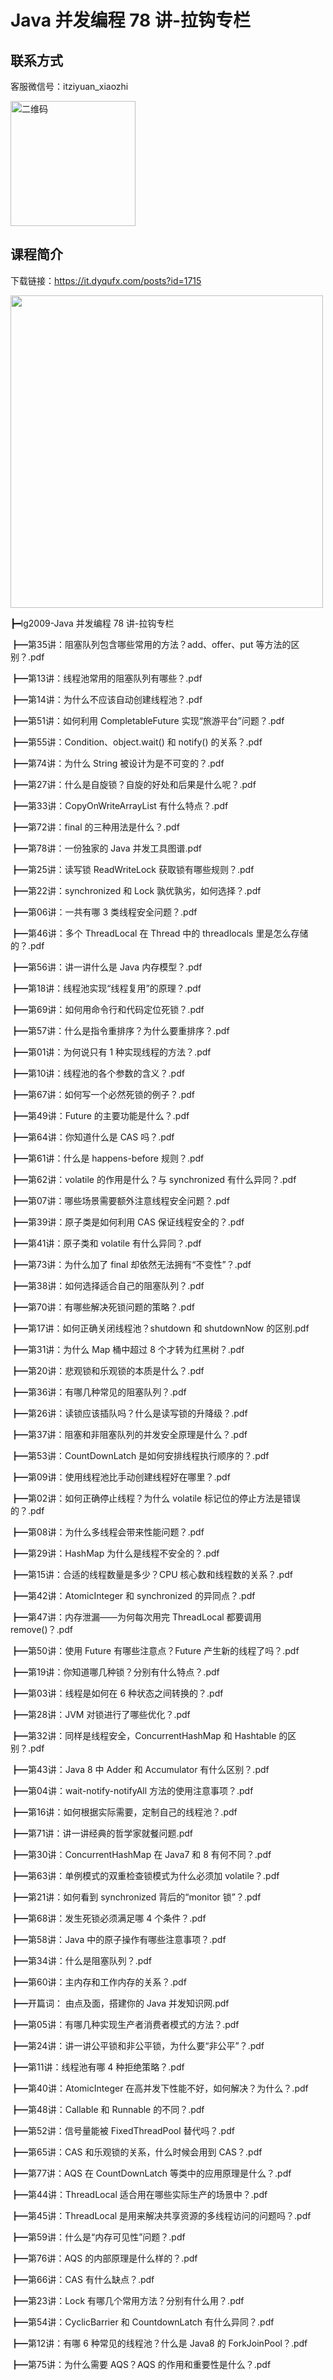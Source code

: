# Java 并发编程 78 讲-拉钩专栏

## 联系方式

客服微信号：itziyuan_xiaozhi

<img src="https://ziyuanyun.oss-cn-guangzhou.aliyuncs.com/common/20240614073449/666b82192834a.jpg" width="200" height="200" alt="二维码">

## 课程简介

下载链接：https://it.dyqufx.com/posts?id=1715

<img src="https://ziyuanyun.oss-cn-guangzhou.aliyuncs.com/yun/20240515183517/66448fe529c82.jpg" width="500" alt="">

  ┣━lg2009-Java 并发编程 78 讲-拉钩专栏

 ┣━第35讲：阻塞队列包含哪些常用的方法？add、offer、put 等方法的区别？.pdf

 ┣━第13讲：线程池常用的阻塞队列有哪些？.pdf

 ┣━第14讲：为什么不应该自动创建线程池？.pdf

 ┣━第51讲：如何利用 CompletableFuture 实现“旅游平台”问题？.pdf

 ┣━第55讲：Condition、object.wait() 和 notify() 的关系？.pdf

 ┣━第74讲：为什么 String 被设计为是不可变的？.pdf

 ┣━第27讲：什么是自旋锁？自旋的好处和后果是什么呢？.pdf

 ┣━第33讲：CopyOnWriteArrayList 有什么特点？.pdf

 ┣━第72讲：final 的三种用法是什么？.pdf

 ┣━第78讲：一份独家的 Java 并发工具图谱.pdf

 ┣━第25讲：读写锁 ReadWriteLock 获取锁有哪些规则？.pdf

 ┣━第22讲：synchronized 和 Lock 孰优孰劣，如何选择？.pdf

 ┣━第06讲：一共有哪 3 类线程安全问题？.pdf

 ┣━第46讲：多个 ThreadLocal 在 Thread 中的 threadlocals 里是怎么存储的？.pdf

 ┣━第56讲：讲一讲什么是 Java 内存模型？.pdf

 ┣━第18讲：线程池实现“线程复用”的原理？.pdf

 ┣━第69讲：如何用命令行和代码定位死锁？.pdf

 ┣━第57讲：什么是指令重排序？为什么要重排序？.pdf

 ┣━第01讲：为何说只有 1 种实现线程的方法？.pdf

 ┣━第10讲：线程池的各个参数的含义？.pdf

 ┣━第67讲：如何写一个必然死锁的例子？.pdf

 ┣━第49讲：Future 的主要功能是什么？.pdf

 ┣━第64讲：你知道什么是 CAS 吗？.pdf

 ┣━第61讲：什么是 happens-before 规则？.pdf

 ┣━第62讲：volatile 的作用是什么？与 synchronized 有什么异同？.pdf

 ┣━第07讲：哪些场景需要额外注意线程安全问题？.pdf

 ┣━第39讲：原子类是如何利用 CAS 保证线程安全的？.pdf

 ┣━第41讲：原子类和 volatile 有什么异同？.pdf

 ┣━第73讲：为什么加了 final 却依然无法拥有“不变性”？.pdf

 ┣━第38讲：如何选择适合自己的阻塞队列？.pdf

 ┣━第70讲：有哪些解决死锁问题的策略？.pdf

 ┣━第17讲：如何正确关闭线程池？shutdown 和 shutdownNow 的区别.pdf

 ┣━第31讲：为什么 Map 桶中超过 8 个才转为红黑树？.pdf

 ┣━第20讲：悲观锁和乐观锁的本质是什么？.pdf

 ┣━第36讲：有哪几种常见的阻塞队列？.pdf

 ┣━第26讲：读锁应该插队吗？什么是读写锁的升降级？.pdf

 ┣━第37讲：阻塞和非阻塞队列的并发安全原理是什么？.pdf

 ┣━第53讲：CountDownLatch 是如何安排线程执行顺序的？.pdf

 ┣━第09讲：使用线程池比手动创建线程好在哪里？.pdf

 ┣━第02讲：如何正确停止线程？为什么 volatile 标记位的停止方法是错误的？.pdf

 ┣━第08讲：为什么多线程会带来性能问题？.pdf

 ┣━第29讲：HashMap 为什么是线程不安全的？.pdf

 ┣━第15讲：合适的线程数量是多少？CPU 核心数和线程数的关系？.pdf

 ┣━第42讲：AtomicInteger 和 synchronized 的异同点？.pdf

 ┣━第47讲：内存泄漏——为何每次用完 ThreadLocal 都要调用 remove()？.pdf

 ┣━第50讲：使用 Future 有哪些注意点？Future 产生新的线程了吗？.pdf

 ┣━第19讲：你知道哪几种锁？分别有什么特点？.pdf

 ┣━第03讲：线程是如何在 6 种状态之间转换的？.pdf

 ┣━第28讲：JVM 对锁进行了哪些优化？.pdf

 ┣━第32讲：同样是线程安全，ConcurrentHashMap 和 Hashtable 的区别？.pdf

 ┣━第43讲：Java 8 中 Adder 和 Accumulator 有什么区别？.pdf

 ┣━第04讲：wait-notify-notifyAll 方法的使用注意事项？.pdf

 ┣━第16讲：如何根据实际需要，定制自己的线程池？.pdf

 ┣━第71讲：讲一讲经典的哲学家就餐问题.pdf

 ┣━第30讲：ConcurrentHashMap 在 Java7 和 8 有何不同？.pdf

 ┣━第63讲：单例模式的双重检查锁模式为什么必须加 volatile？.pdf

 ┣━第21讲：如何看到 synchronized 背后的“monitor 锁”？.pdf

 ┣━第68讲：发生死锁必须满足哪 4 个条件？.pdf

 ┣━第58讲：Java 中的原子操作有哪些注意事项？.pdf

 ┣━第34讲：什么是阻塞队列？.pdf

 ┣━第60讲：主内存和工作内存的关系？.pdf

 ┣━开篇词： 由点及面，搭建你的 Java 并发知识网.pdf

 ┣━第05讲：有哪几种实现生产者消费者模式的方法？.pdf

 ┣━第24讲：讲一讲公平锁和非公平锁，为什么要“非公平”？.pdf

 ┣━第11讲：线程池有哪 4 种拒绝策略？.pdf

 ┣━第40讲：AtomicInteger 在高并发下性能不好，如何解决？为什么？.pdf

 ┣━第48讲：Callable 和 Runnable 的不同？.pdf

 ┣━第52讲：信号量能被 FixedThreadPool 替代吗？.pdf

 ┣━第65讲：CAS 和乐观锁的关系，什么时候会用到 CAS？.pdf

 ┣━第77讲：AQS 在 CountDownLatch 等类中的应用原理是什么？.pdf

 ┣━第44讲：ThreadLocal 适合用在哪些实际生产的场景中？.pdf

 ┣━第45讲：ThreadLocal 是用来解决共享资源的多线程访问的问题吗？.pdf

 ┣━第59讲：什么是“内存可见性”问题？.pdf

 ┣━第76讲：AQS 的内部原理是什么样的？.pdf

 ┣━第66讲：CAS 有什么缺点？.pdf

 ┣━第23讲：Lock 有哪几个常用方法？分别有什么用？.pdf

 ┣━第54讲：CyclicBarrier 和 CountdownLatch 有什么异同？.pdf

 ┣━第12讲：有哪 6 种常见的线程池？什么是 Java8 的 ForkJoinPool？.pdf

 ┣━第75讲：为什么需要 AQS？AQS 的作用和重要性是什么？.pdf

  